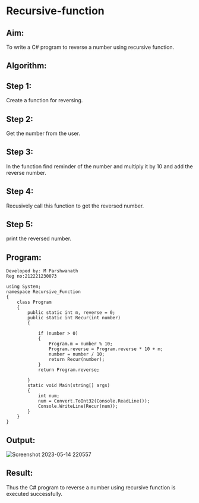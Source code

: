 # Recursive-function

## Aim:
To write a C# program to reverse a number using recursive function.

## Algorithm:
## Step 1:
Create a function for reversing.
## Step 2:
Get the number from the user.
## Step 3:
In the function find reminder of the number and multiply it by 10 and add the reverse number.
## Step 4:
Recusively call this function to get the reversed number.
## Step 5:
print the reversed number.

## Program:
~~~
Developed by: M Parshwanath
Reg no:212221230073
~~~
~~~
using System;
namespace Recursive_Function
{
    class Program
    {
        public static int m, reverse = 0;
        public static int Recur(int number)
        {
            
            if (number > 0)
            {
                Program.m = number % 10;
                Program.reverse = Program.reverse * 10 + m;
                number = number / 10;
                return Recur(number);
            }
            return Program.reverse;

        }
        static void Main(string[] args)
        {
            int num;
            num = Convert.ToInt32(Console.ReadLine());
            Console.WriteLine(Recur(num));
        }
    }
}
~~~
## Output:

![Screenshot 2023-05-14 220557](https://github.com/ArchanaSharikalHarinarayanan/Recursive-function/assets/95388047/d2dd819e-c7a9-435f-ab24-1f8be851c3c5)

## Result:
Thus the C# program to reverse a number using recursive function is executed successfully.
